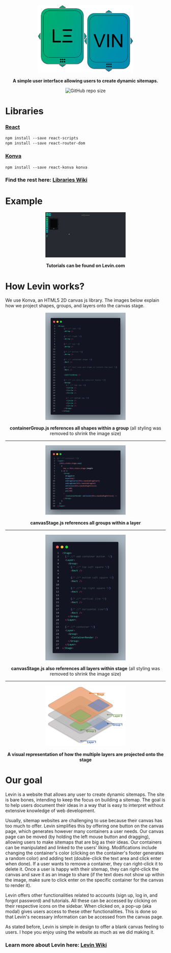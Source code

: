 <div align="center">

<img src="https://github.com/WSU-4110/Levin/blob/6a30cf53cef6ce31c5f5b5ca3c626b1d586e42d8/public/Logo.png" width="60%">

**A simple user interface allowing users to create dynamic sitemaps.**

![GitHub repo size](https://img.shields.io/github/repo-size/WSU-4110/Levin?style=for-the-badge)

</div>

# Libraries

### [React](https://reactjs.org/)

    npm install --save react-scripts
    npm install --save react-router-dom

### [Konva](https://konvajs.org/docs/index.html)

    npm install --save react-konva konva

### Find the rest here: [Libraries Wiki](https://github.com/WSU-4110/Levin/wiki/Libraries)

# Example

<div align="center">

<img src="https://github.com/WSU-4110/Levin/blob/728cd987094bfcf6979dfaead5d2cc40f4a58081/public/Levin%20Example%20Demo.gif" width="50%">

**Tutorials can be found on Levin.com**

</div>

# How Levin works?

We use Konva, an HTML5 2D canvas js library. The images below explain how we project shapes, groups, and layers onto the canvas stage.

<div align="center">

<img src="https://github.com/WSU-4110/Levin/blob/be2db17102654712a4b75736a92025017399bfc6/public/Container%20Group.png" width="50%">

**containerGroup.js references all shapes within a group** (all styling was removed to shrink the image size)

---

<img src="https://github.com/WSU-4110/Levin/blob/ff49b88b9f8f69d3a155c74414e318ecd792b584/public/Container%20Render.png" width="50%">

**canvasStage.js references all groups within a layer**

---

<img src="https://github.com/WSU-4110/Levin/blob/13cb99a03be2998138751349f873193822121e23/public/Stage%20Render.png" width="50%">

**canvasStage.js also references all layers within stage** (all styling was removed to shrink the image size)

---

<img src="https://github.com/WSU-4110/Levin/blob/52dfbff064b2c0ad9cacb5b9feb723055853b035/public/Konva%20Visual%20Demo.png" width="50%">

**A visual representation of how the multiple layers are projected onto the stage**

</div>

# Our goal

Levin is a website that allows any user to create dynamic sitemaps. The site is bare bones, intending to keep the focus on building a sitemap. The goal is to help users document their ideas in a way that is easy to interpret without extensive knowledge of web development.

Usually, sitemap websites are challenging to use because their canvas has too much to offer. Levin simplifies this by offering one button on the canvas page, which generates however many containers a user needs. Our canvas page can be moved (by holding the left mouse button and dragging), allowing users to make sitemaps that are big as their ideas. Our containers can be manipulated and linked to the users' liking. Modifications include changing the container's color (clicking on the container's footer generates a random color) and adding text (double-click the text area and click enter when done). If a user wants to remove a container, they can right-click it to delete it. Once a user is happy with their sitemap, they can right-click the canvas and save it as an image to share (if the text does not show up within the image, make sure to click enter on the specific container for the canvas to render it).

Levin offers other functionalities related to accounts (sign up, log in, and forgot password) and tutorials. All these can be accessed by clicking on their respective icons on the sidebar. When clicked on, a pop-up (aka modal) gives users access to these other functionalities. This is done so that Levin's necessary information can be accessed from the canvas page.

As stated before, Levin is simple in design to offer a blank canvas feeling to users. I hope you enjoy using the website as much as we did making it.

### Learn more about Levin here: [Levin Wiki](https://github.com/WSU-4110/Levin/wiki)
